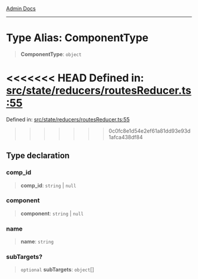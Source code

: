 [Admin Docs](/)

***

# Type Alias: ComponentType

> **ComponentType**: `object`

<<<<<<< HEAD
Defined in: [src/state/reducers/routesReducer.ts:55](https://github.com/abhassen44/talawa-admin/blob/285f7384c3d26b5028a286d84f89b85120d130a2/src/state/reducers/routesReducer.ts#L55)
=======
Defined in: [src/state/reducers/routesReducer.ts:55](https://github.com/PalisadoesFoundation/talawa-admin/blob/main/src/state/reducers/routesReducer.ts#L55)
>>>>>>> 0c0fc8e1d54e2ef61a81dd93e93d1afca438df84

## Type declaration

### comp\_id

> **comp\_id**: `string` \| `null`

### component

> **component**: `string` \| `null`

### name

> **name**: `string`

### subTargets?

> `optional` **subTargets**: `object`[]
